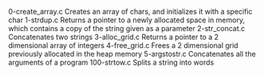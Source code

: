0-create_array.c Creates an array of chars, and initializes it with a specific char 1-strdup.c Returns a pointer to a newly allocated space in memory, which contains a copy of the string given as a parameter 2-str_concat.c Concatenates two strings 3-alloc_grid.c Returns a pointer to a 2 dimensional array of integers 4-free_grid.c Frees a 2 dimensional grid previously allocated in the heap memory 5-argstostr.c Concatenates all the arguments of a program 100-strtow.c Splits a string into words

